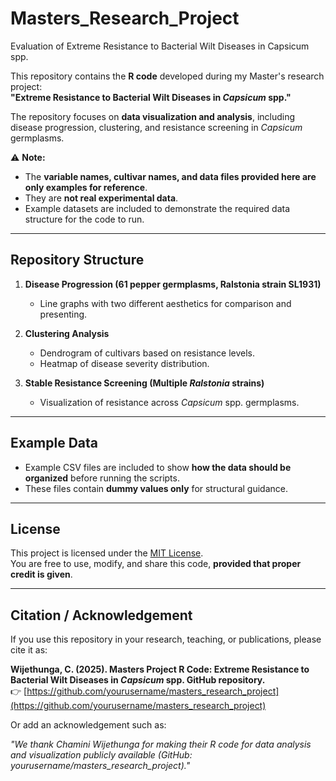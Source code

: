 # Masters_Research_Project
Evaluation of Extreme Resistance to Bacterial Wilt Diseases in Capsicum spp.

This repository contains the **R code** developed during my Master's research project:  
**"Extreme Resistance to Bacterial Wilt Diseases in *Capsicum* spp."**

The repository focuses on **data visualization and analysis**, including disease progression, clustering, and resistance screening in *Capsicum* germplasms.  

⚠️ **Note:**  
- The **variable names, cultivar names, and data files provided here are only examples for reference**.  
- They are **not real experimental data**.  
- Example datasets are included to demonstrate the required data structure for the code to run.

---

## Repository Structure

1. **Disease Progression (61 pepper germplasms, Ralstonia strain SL1931)**  
   - Line graphs with two different aesthetics for comparison and presenting.

2. **Clustering Analysis**  
   - Dendrogram of cultivars based on resistance levels.  
   - Heatmap of disease severity distribution.  

3. **Stable Resistance Screening (Multiple *Ralstonia* strains)**  
   - Visualization of resistance across *Capsicum* spp. germplasms.  

---

## Example Data

- Example CSV files are included to show **how the data should be organized** before running the scripts.  
- These files contain **dummy values only** for structural guidance.  

---

## License

This project is licensed under the [MIT License](LICENSE).  
You are free to use, modify, and share this code, **provided that proper credit is given**.  

---

## Citation / Acknowledgement

If you use this repository in your research, teaching, or publications, please cite it as:

**Wijethunga, C. (2025). Masters Project R Code: Extreme Resistance to Bacterial Wilt Diseases in *Capsicum* spp. GitHub repository.**  
👉 [https://github.com/yourusername/masters_research_project](https://github.com/yourusername/masters_research_project)

Or add an acknowledgement such as:

*"We thank Chamini Wijethunga for making their R code for data analysis and visualization publicly available (GitHub: yourusername/masters_research_project)."*
